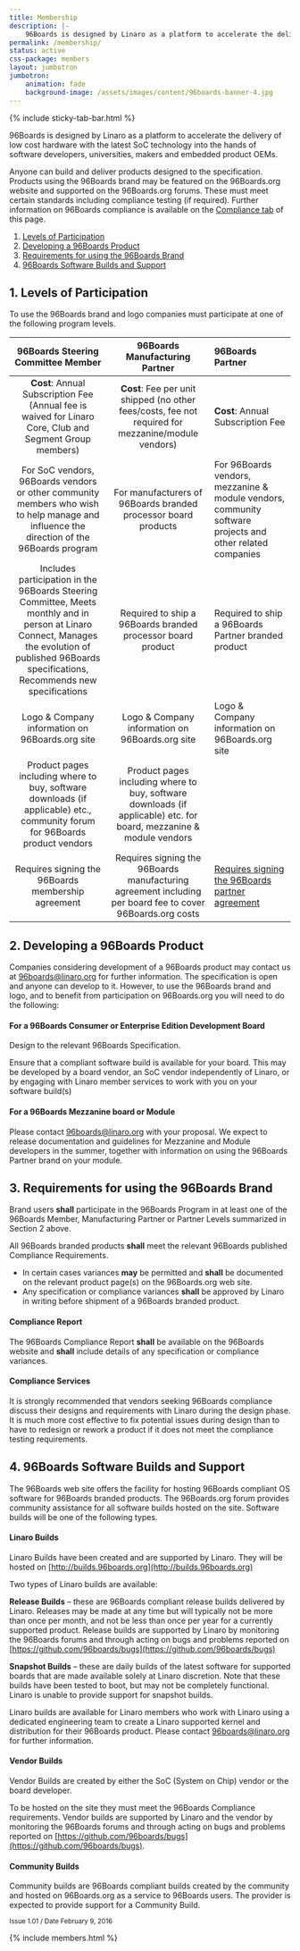 ```yaml
---
title: Membership
description: |-
    96Boards is designed by Linaro as a platform to accelerate the delivery of low cost hardware with the latest SoC technology into the hands of software developers, universities, makers and embedded product OEMs.
permalink: /membership/
status: active
css-package: members
layout: jumbotron
jumbotron:
    animation: fade
    background-image: /assets/images/content/96boards-banner-4.jpg
---
```

<div class="row" id="content-container">
{% include sticky-tab-bar.html %}
<div class="container"  markdown="1">

96Boards is designed by Linaro as a platform to accelerate the delivery of low cost hardware with the latest SoC technology into the hands of software developers, universities, makers and embedded product OEMs.

Anyone can build and deliver products designed to the specification. Products using the 96Boards brand may be featured on the 96Boards.org website and supported on the 96Boards.org forums. These must meet certain standards including compliance testing (if required). Further information on 96Boards compliance is available on the [Compliance tab](/compliance/) of this page.

1.  [Levels of Participation](#Participation)
2.  [Developing a 96Boards Product](#Developing)
3.  [Requirements for using the 96Boards Brand](#Requirements)
4.  [96Boards Software Builds and Support](#Builds)

<a name="Participation"></a>
## 1\. Levels of Participation

To use the 96Boards brand and logo companies must participate at one of the following program levels.

| 96Boards Steering Committee Member      | 96Boards Manufacturing Partner              | 96Boards Partner                           |
|:---------------------------------------:|:-------------------------------------------:|:-------------------------------------------|
**Cost**: Annual Subscription Fee (Annual fee is waived for Linaro Core, Club and Segment Group members) | **Cost**: Fee per unit shipped (no other fees/costs, fee not required for mezzanine/module vendors) | **Cost**: Annual Subscription Fee |
For SoC vendors, 96Boards vendors or other community members who wish to help manage and influence the direction of the 96Boards program | For manufacturers of 96Boards branded processor board products | For 96Boards vendors, mezzanine & module vendors, community software projects and other related companies |
Includes participation in the 96Boards Steering Committee, Meets monthly and in person at Linaro Connect, Manages the evolution of published 96Boards specifications, Recommends new specifications | Required to ship a 96Boards branded processor board product | Required to ship a 96Boards Partner branded product |
Logo & Company information on 96Boards.org site | Logo & Company information on 96Boards.org site | Logo & Company information on 96Boards.org site |
Product pages including where to buy, software downloads (if applicable) etc., community forum for 96Boards product vendors | Product pages including where to buy, software downloads (if applicable) etc. for board, mezzanine & module vendors ||
Requires signing the 96Boards membership agreement | Requires signing the 96Boards manufacturing agreement including per board fee to cover 96Boards.org costs | [Requires signing the 96Boards partner agreement](/partner/) |

<a name="Developing"></a>
## 2\. Developing a 96Boards Product

Companies considering development of a 96Boards product may contact us at [96boards@linaro.org](mailto:96boards@linaro.org) for further information. The specification is open and anyone can develop to it. However, to use the 96Boards brand and logo, and to benefit from participation on 96Boards.org you will need to do the following:

#### **For a 96Boards Consumer or Enterprise Edition Development Board**

Design to the relevant 96Boards Specification.

Ensure that a compliant software build is available for your board. This may be developed by a board vendor, an SoC vendor independently of Linaro, or by engaging with Linaro member services to work with you on your software build(s)

#### **For a 96Boards Mezzanine board or Module**

Please contact [96boards@linaro.org](mailto:96boards@linaro.org) with your proposal. We expect to release documentation and guidelines for Mezzanine and Module developers in the summer, together with information on using the 96Boards Partner brand on your module.

<a name="Requirements"></a>
## 3\. Requirements for using the 96Boards Brand

Brand users **shall** participate in the 96Boards Program in at least one of the 96Boards Member, Manufacturing Partner or Partner Levels summarized in Section 2 above.

All 96Boards branded products **shall** meet the relevant 96Boards published Compliance Requirements.

*   In certain cases variances **may** be permitted and **shall** be documented on the relevant product page(s) on the 96Boards.org web site.
*   Any specification or compliance variances **shall** be approved by Linaro in writing before shipment of a 96Boards branded product.

#### **Compliance Report**

The 96Boards Compliance Report **shall** be available on the 96Boards website and **shall** include details of any specification or compliance variances.

#### **Compliance Services**

It is strongly recommended that vendors seeking 96Boards compliance discuss their designs and requirements with Linaro during the design phase. It is much more cost effective to fix potential issues during design than to have to redesign or rework a product if it does not meet the compliance testing requirements.

<a name="Builds"></a>
## 4\. 96Boards Software Builds and Support

The 96Boards web site offers the facility for hosting 96Boards compliant OS software for 96Boards branded products. The 96Boards.org forum provides community assistance for all software builds hosted on the site. Software builds will be one of the following types.

#### **Linaro Builds**

Linaro Builds have been created and are supported by Linaro. They will be hosted on [http://builds.96boards.org](http://builds.96boards.org)

Two types of Linaro builds are available:

**Release Builds** – these are 96Boards compliant release builds delivered by Linaro. Releases may be made at any time but will typically not be more than once per month, and not be less than once per year for a currently supported product. Release builds are supported by Linaro by monitoring the 96Boards forums and through acting on bugs and problems reported on [https://github.com/96boards/bugs](https://github.com/96boards/bugs)

**Snapshot Builds** – these are daily builds of the latest software for supported boards that are made available solely at Linaro discretion. Note that these builds have been tested to boot, but may not be completely functional. Linaro is unable to provide support for snapshot builds.

Linaro builds are available for Linaro members who work with Linaro using a dedicated engineering team to create a Linaro supported kernel and distribution for their 96Boards product. Please contact [96boards@linaro.org](mailto:96boards@linaro.org) for further information.

#### **Vendor Builds**

Vendor Builds are created by either the SoC (System on Chip) vendor or the board developer.

To be hosted on the site they must meet the 96Boards Compliance requirements. Vendor builds are supported by Linaro and the vendor by monitoring the 96Boards forums and through acting on bugs and problems reported on [https://github.com/96boards/bugs](https://github.com/96boards/bugs).

#### **Community Builds**

Community builds are 96Boards compliant builds created by the community and hosted on 96Boards.org as a service to 96Boards users. The provider is expected to provide support for a Community Build.


<small id="SMALL_156">Issue 1.01 / Date February 9, 2016</small>

</div>
</div>

{% include members.html %}
